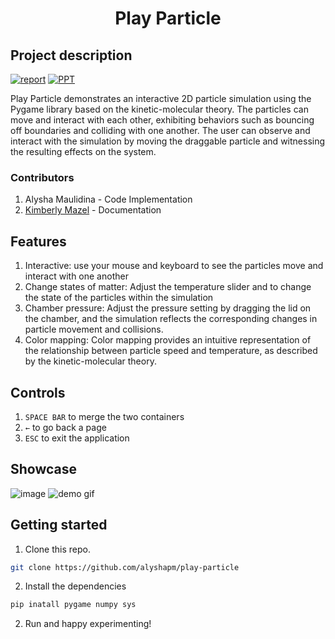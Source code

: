 <h1 align="center">Play Particle</h1>

## Project description

[![report](https://img.shields.io/static/v1.svg?label=documentation&message=Report&logo=microsoft-word&color=bluel)](https://binusianorg-my.sharepoint.com/personal/kimberly_mazel_binus_ac_id/_layouts/15/guestaccess.aspx?docid=0733469a87b264bd8bba28f95f37329dc&authkey=AQZeiY8xSWNUVGelE0nvddg&e=FqUX43)
[![PPT](https://img.shields.io/static/v1.svg?label=Project&message=PPT&logo=microsoft-powerpoint&color=blue)](https://binusianorg-my.sharepoint.com/personal/kimberly_mazel_binus_ac_id/_layouts/15/guestaccess.aspx?docid=0b1e45d3f25fd4dd58f6c4b6bfa53b2fd&authkey=Abow1YWPzJb5utTrTJcjOTA&e=M5zIJl)

Play Particle demonstrates an interactive 2D particle simulation using the Pygame library based on the kinetic-molecular theory. The particles can move and interact with each other, exhibiting behaviors such as bouncing off boundaries and colliding with one another. The user can observe and interact with the simulation by moving the draggable particle and witnessing the resulting effects on the system.

### Contributors
1. Alysha Maulidina - Code Implementation
2. [Kimberly Mazel](https://github.com/kimberlymazel) - Documentation

## Features
1. Interactive: use your mouse and keyboard to see the particles move and interact with one another
2. Change states of matter: Adjust the temperature slider and to change the state of the particles within the simulation
3. Chamber pressure: Adjust the pressure setting by dragging the lid on the chamber, and the simulation reflects the corresponding changes in particle movement and collisions.
4. Color mapping: Color mapping provides an intuitive representation of the relationship between particle speed and temperature, as described by the kinetic-molecular theory.

## Controls
1. `SPACE BAR` to merge the two containers
2. `←` to go back a page
3. `ESC` to exit the application

## Showcase
![image]()
![demo gif]()


## Getting started
1. Clone this repo.
```bash
git clone https://github.com/alyshapm/play-particle
```
2. Install the dependencies
```bash
pip inatall pygame numpy sys
```
2. Run and happy experimenting!
